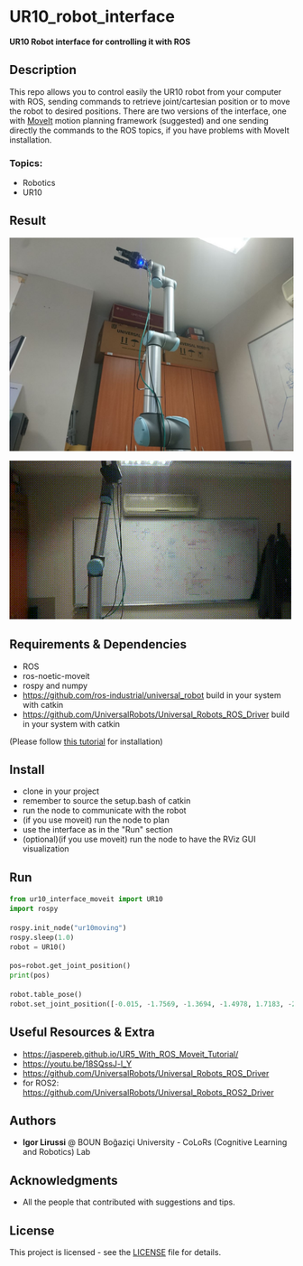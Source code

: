 # UR10_robot_interface
**UR10 Robot interface for controlling it with ROS**
## Description 
This repo allows you to control easily the UR10 robot from your computer with ROS, sending commands to retrieve joint/cartesian position or to move the robot to desired positions.
There are two versions of the interface, one with [MoveIt](https://moveit.ros.org) motion planning framework (suggested) and one sending directly the commands to the ROS topics, if you have problems with MoveIt installation.

### Topics:
- Robotics
- UR10

## Result
![Result](./img/result.jpg)

![Result](./img/image.gif)

## Requirements & Dependencies
- ROS 
- ros-noetic-moveit
- rospy and numpy
- https://github.com/ros-industrial/universal_robot build in your system with catkin
- https://github.com/UniversalRobots/Universal_Robots_ROS_Driver build in your system with catkin

(Please follow [this tutorial](https://jaspereb.github.io/UR5_With_ROS_Moveit_Tutorial/) for installation)


## Install 
*   clone in your project
*   remember to source the setup.bash of catkin
*   run the node to communicate with the robot
*   (if you use moveit) run the node to plan
*   use the interface as in the "Run" section
*   (optional)(if you use moveit) run the node to have the RViz GUI visualization

## Run
```python
from ur10_interface_moveit import UR10
import rospy

rospy.init_node("ur10moving")
rospy.sleep(1.0)
robot = UR10()

pos=robot.get_joint_position()
print(pos)

robot.table_pose()
robot.set_joint_position([-0.015, -1.7569, -1.3694, -1.4978, 1.7183, -2.4595])
```

## Useful Resources & Extra
- https://jaspereb.github.io/UR5_With_ROS_Moveit_Tutorial/
- https://youtu.be/18SQssJ-l_Y
- https://github.com/UniversalRobots/Universal_Robots_ROS_Driver
- for ROS2: https://github.com/UniversalRobots/Universal_Robots_ROS2_Driver

## Authors
* **Igor Lirussi** @ BOUN Boğaziçi University - CoLoRs (Cognitive Learning and Robotics) Lab

## Acknowledgments
*   All the people that contributed with suggestions and tips.

## License
This project is licensed - see the [LICENSE](LICENSE) file for details.
